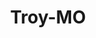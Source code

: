 ---
title: Troy-MO
slug: troy-mo
f_state:
- cms/state/missouri.md
f_locations:
- cms/payday-loan/aaa-check-advance-696.md
- cms/payday-loan/aaa-check-advance-699.md
- cms/payday-loan/ace-payday-loan-co-935.md
- cms/payday-loan/ace-payday-loan-co-936.md
- cms/payday-loan/ace-payday-loan-co-937.md
- cms/payday-loan/ace-payday-loan-co-938.md
- cms/payday-loan/advance-america-2014.md
- cms/payday-loan/advance-america-2021.md
- cms/payday-loan/advance-america-2022.md
- cms/payday-loan/cash-zone-8981.md
- cms/payday-loan/lendnation-20324.md
- cms/payday-loan/qc-financial-24774.md
- cms/payday-loan/quik-cash-25413.md
- cms/payday-loan/quik-cash-25433.md
- cms/payday-loan/triple-aaa-check-advance-27949.md
updated-on: '2024-05-30T13:41:28.615Z'
created-on: '2024-05-30T13:41:28.615Z'
published-on: '2024-05-30T13:54:32.469Z'
f_city: Troy
layout: '[city].html'
tags: city
---